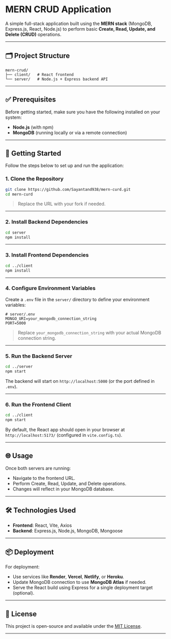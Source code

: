# MERN CRUD Application

A simple full-stack application built using the **MERN stack** (MongoDB, Express.js, React, Node.js) to perform basic **Create, Read, Update, and Delete (CRUD)** operations.

---

## 🗂️ Project Structure

```
mern-crud/
├── client/   # React frontend
└── server/   # Node.js + Express backend API
```

---

## ✅ Prerequisites

Before getting started, make sure you have the following installed on your system:

* **Node.js** (with npm)
* **MongoDB** (running locally or via a remote connection)

---

## 🚀 Getting Started

Follow the steps below to set up and run the application:

### 1. Clone the Repository

```bash
git clone https://github.com/Sayantand938/mern-curd.git
cd mern-curd
```

> Replace the URL with your fork if needed.

---

### 2. Install Backend Dependencies

```bash
cd server
npm install
```

---

### 3. Install Frontend Dependencies

```bash
cd ../client
npm install
```

---

### 4. Configure Environment Variables

Create a `.env` file in the `server/` directory to define your environment variables:

```dotenv
# server/.env
MONGO_URI=your_mongodb_connection_string
PORT=5000
```

> Replace `your_mongodb_connection_string` with your actual MongoDB connection string.

---

### 5. Run the Backend Server

```bash
cd ../server
npm start
```

The backend will start on `http://localhost:5000` (or the port defined in `.env`).

---

### 6. Run the Frontend Client

```bash
cd ../client
npm start
```

By default, the React app should open in your browser at `http://localhost:5173/` (configured in `vite.config.ts`).

---

## 🌐 Usage

Once both servers are running:

* Navigate to the frontend URL.
* Perform Create, Read, Update, and Delete operations.
* Changes will reflect in your MongoDB database.

---

## 🛠️ Technologies Used

* **Frontend**: React, Vite, Axios
* **Backend**: Express.js, Node.js, MongoDB, Mongoose

---

## 📦 Deployment

For deployment:

* Use services like **Render**, **Vercel**, **Netlify**, or **Heroku**.
* Update MongoDB connection to use **MongoDB Atlas** if needed.
* Serve the React build using Express for a single deployment target (optional).

---

## 📄 License

This project is open-source and available under the [MIT License](LICENSE).

---


